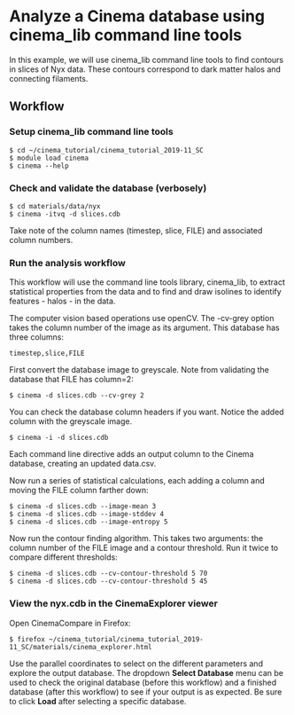 # Analyze a Cinema database using cinema_lib command line tools

In this example, we will use cinema_lib command line tools to find contours in slices of Nyx data.  These contours correspond to dark matter halos and connecting filaments.  

## Workflow

### Setup cinema_lib command line tools

```
$ cd ~/cinema_tutorial/cinema_tutorial_2019-11_SC
$ module load cinema
$ cinema --help
```

### Check and validate the database (verbosely)

```
$ cd materials/data/nyx
$ cinema -itvq -d slices.cdb
```

Take note of the column names (timestep, slice, FILE) and associated column numbers.


### Run the analysis workflow

This workflow will use the command line tools library, cinema_lib, to extract statistical properties from the data and to find and draw isolines to identify features - halos - in the data.  

The computer vision based operations use openCV.  The -cv-grey option takes the column number of the image as its argument.  This database has three columns:

```
timestep,slice,FILE
```

First convert the database image to greyscale.  Note from validating the database that FILE has column=2:

```
$ cinema -d slices.cdb --cv-grey 2
```

You can check the database column headers if you want.  Notice the added column with the greyscale image.

```
$ cinema -i -d slices.cdb
```

Each command line directive adds an output column to the Cinema database, creating an updated data.csv.

Now run a series of statistical calculations, each adding a column and moving the FILE column farther down:

```
$ cinema -d slices.cdb --image-mean 3
$ cinema -d slices.cdb --image-stddev 4
$ cinema -d slices.cdb --image-entropy 5
```
Now run the contour finding algorithm.  This takes two arguments: the column number of the FILE image and a contour threshold.  Run it twice to compare different thresholds:

```
$ cinema -d slices.cdb --cv-contour-threshold 5 70
$ cinema -d slices.cdb --cv-contour-threshold 5 45
```

### View the nyx.cdb in the CinemaExplorer viewer

Open CinemaCompare in Firefox:
```
$ firefox ~/cinema_tutorial/cinema_tutorial_2019-11_SC/materials/cinema_explorer.html
```

Use the parallel coordinates to select on the different parameters and explore the output database.   The dropdown **Select Database** menu can be used to check the original database (before this workflow) and a finished database (after this workflow) to see if your output is as expected.  Be sure to click **Load** after selecting a specific database.

